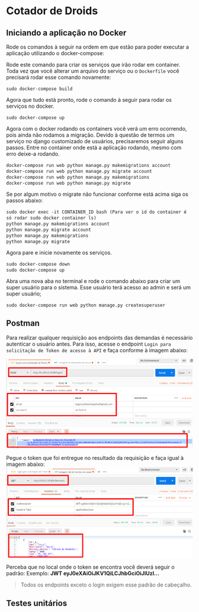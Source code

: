 # Cotador de Droids


## Iniciando a aplicação no Docker


Rode os comandos à seguir na ordem em que estão para poder executar a aplicação utilizando o docker-compose:

Rode este comando para criar os serviços que irão rodar em container. Toda vez que você alterar um arquivo do serviço ou o `Dockerfile` você precisará rodar esse comando novamente:
```console
sudo docker-compose build
```

Agora que tudo está pronto, rode o comando à seguir para rodar os serviços no docker.
```console
sudo docker-compose up
```

Agora com o docker rodando os containers você verá um erro ocorrendo, pois ainda não rodamos a migração. Devido à questão de termos um serviço no django customizado de usuários, precisaremos seguir alguns passos. Entre no container onde está a aplicação rodando, mesmo com erro deixe-a rodando.
```console
docker-compose run web python manage.py makemigrations account
docker-compose run web python manage.py migrate account
docker-compose run web python manage.py makemigrations
docker-compose run web python manage.py migrate
``` 

Se por algum motivo o migrate não funcionar conforme está acima siga os passos abaixo:
```console
sudo docker exec -it CONTAINER_ID bash (Para ver o id do container é só rodar sudo docker container ls)
python manage.py makemigrations account
python manage.py migrate account
python manage.py makemigrations
python manage.py migrate
```

Agora pare e inicie novamente os serviços.
```console
sudo docker-compose down
sudo docker-compose up
```

Abra uma nova aba no terminal e rode o comando abaixo para criar um super usuário para o sistema. Esse usuário terá acesso ao admin e será um super usuário;
```console
sudo docker-compose run web python manage.py createsuperuser
```


## Postman


Para realizar qualquer requisição aos endpoints das demandas é necessário autenticar o usuário antes. Para isso, acesse o endpoint `Login para solicitação de Token de acesso à API` e faça conforme à imagem abaixo:

![Login {w=100%}](readme_images/login_endpoint.png)

Pegue o token que foi entregue no resultado da requisição e faça igual à imagem abaixo:
![Login {w=100%}](readme_images/endpoint_with_token.png)

Perceba que no local onde o token se encontra você deverá seguir o padrão:
Exemplo: **JWT eyJ0eXAiOiJKV1QiLCJhbGciOiJIUzI...**

> Todos os endpoints exceto o login exigem esse padrão de cabeçalho.


## Testes unitários